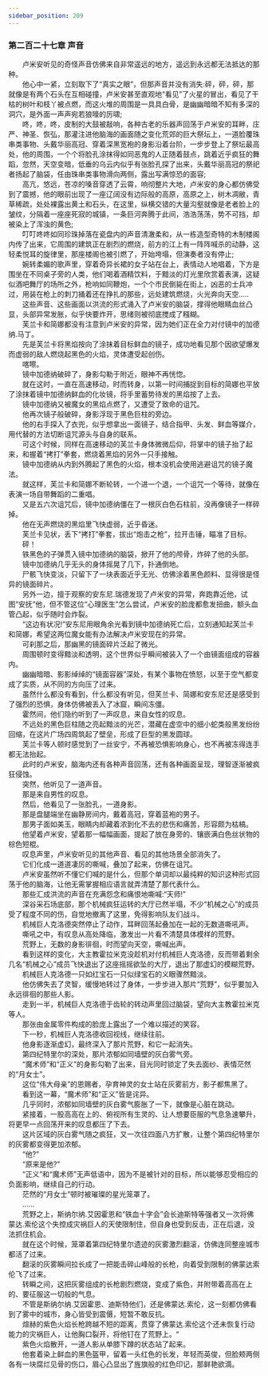 ```yaml
---
sidebar_position: 209
---
```

### 第二百二十七章 声音  


　　卢米安听见的奇怪声音仿佛来自非常遥远的地方，遥远到永远都无法抵达的那种。  
　　他心中一紧，立刻取下了“真实之眼”，但那声音并没有消失:砰，砰，砰，那就像是有两个石头在互相碰撞，卢米安甚至直观地“看见”了火星的冒出，看见了干枯的树叶和枝丫被点燃，而这火堆的周围是一具具白骨，是幽幽暗暗不知有多深的洞穴，是外面一声声宛若狼嚎的厉啸;  
　　咚，咚，咚，皮制的大鼓被敲响，各种古老的乐器声回荡于卢米安的耳畔，庄严、神圣、恢弘，那灌注进他脑海的画面随之变化荒郊的巨大祭坛上，一道脸覆珠串类事物、头戴华丽高冠、穿着深黑宽袍的身影沿着台阶，一步步登上了祭坛最高处，他的周围，一个个将脸孔涂抹得如同恶鬼的人正随着鼓点，跳着近乎疯狂的舞蹈，忽然，天空变暗，低垂的乌云内似乎有张脸孔探了出来，头戴华丽高冠的祭祀者扬起了脑袋，任由珠串类事物滑向两侧，露出写满惊恐的面容;  
　　高亢，悠远，苍凉的嗓音穿透了云霄，响彻整片大地，卢米安的身心都仿佛受到了震撼，他的眼前出现了一座辽阔没有边际般的高原，高原之上，树木凋敝，青草稀疏，处处裸露出黄土和石头，在这里，纵横交错的大量沟壑就像是老者脸上的皱纹，分隔着一座座死寂的城镇，一条巨河奔腾于此间，浩浩荡荡，势不可挡，却被染上了浑浊的黄色;  
　　叮叮咚咚如同珍珠掉落在瓷盘内的声音清澈柔和，从一栋造型奇特的木制楼阁内传了出来，它周围的建筑正在剧烈的燃烧，前方的江上有一阵阵喊杀的动静，这轻柔悦耳的旋律里，那座楼阁也被引燃了，开始垮塌，但演奏者没有停止;  
　　婉转柔媚的歌声里，穿着奇异长裙的女子站在台上，表情动人地唱着，下方是围坐在不同桌子旁的人类，他们喝着酒精饮料，于黯淡的灯光里欣赏着表演，这疑似酒吧舞厅的场所之外，枪响如同鞭炮，一个个市民倒毙在街上，凶恶的士兵冲过，用装在枪上的刺刀捅着还在挣扎的那些，远处建筑燃烧，火光奔向天空.....  
　　这些声音、这些画面以洪流的形式涌入了卢米安的脑袋，撑得他眼睛血丝凸显，头部异常发胀，似乎快要炸开，思绪则被彻底搅成了糨糊。  
　　芙兰卡和简娜都没有注意到卢米安的异常，因为她们正在全力对付镜中的加德纳.马丁。  
　　先是芙兰卡将黑焰按向了涂抹着目标鲜血的镜子，成功地看见那个因欲望爆发而虚弱的敌人燃烧起黑色的火焰，灵体遭受起创伤。  
　　喀嚓。  
　　镜中加德纳破碎了，身影勾勒于附近，眼神不再恍惚。  
　　就在这时，一直在高速移动，时而转身，以第一时间捕捉到目标的简娜也平放了涂抹着镜中加德纳鲜血的化妆镜，将手里蓄势待发的黑焰按了上去。  
　　镜中加德纳又被魔女的黑焰点燃了，又遭受了致命的诅咒。  
　　他再次镜子般破碎，身影浮现于黑色巨柱的旁边。  
　　他的右手探入了衣兜，似乎想拿出一面镜子，结合指甲、头发、鲜血等媒介，用代替的方法切断诅咒源头与自身的联系。  
　　可这个时候，同样在高速移动的芙兰卡身体微微后仰，将掌中的镜子抬了起来，和握着“拷打”拳套，燃烧着黑焰的另外一只手接触。  
　　镜中加德纳从内到外腾起了黑色的火焰，根本没机会使用逃避诅咒的镜子魔法。  
　　就这样，芙兰卡和简娜不断轮转，一个进一个退，一个诅咒一个等待，就像在表演一场自带舞蹈的二重唱。  
　　又是五六次诅咒后，镜中加德纳僵在了一根灰白色石柱前，没再像镜子一样碎掉。  
　　他在无声燃烧的黑焰里飞快虚弱，近乎昏迷。  
　　芙兰卡见状，丢下“拷打”拳套，拔出“炮击之枪”，拉开击锤，瞄准了目标。  
　　砰！  
　　铁黑色的子弹贯入镜中加德纳的脑袋，掀开了他的颅骨，炸碎了他的头部。  
　　镜中加德纳几乎无头的身体摇晃了几下，扑通倒地。  
　　尸骸飞快变淡，只留下了一块表面近乎无光、仿佛涂着黑色颜料、显得很是怪异的镜面碎片。  
　　另外一边，擅于观察的安东尼.瑞德发现了卢米安的异常，奔跑靠近他，试图“安抚”他，但不管这位“心理医生”怎么尝试，卢米安的脸庞都愈发扭曲，额头血管凸起，似乎随时会炸裂。  
　　“这边有状况!”安东尼用眼角余光看到镜中加德纳死亡后，立刻通知起芙兰卡和简娜，希望这两位魔女能有办法解决卢米安现在的异常。  
　　可刹那之后，那幽黑的镜面碎片泛起了微光。  
　　周围顿时变得黯淡和透明，这个世界似乎瞬间被装入了一个由镜面组成的容器内。  
　　幽幽暗暗、影影绰绰的“镜面容器”深处，有某个事物在愤怒，以至于空气都变成了实质，从不同的方向压了过来。  
　　虽然什么都没有看到，什么都没有听见，但芙兰卡、简娜和安东尼还是感受到了强烈的恐惧，身体仿佛被丢入了冰窟，瞬间冻僵。  
　　霍然间，他们隐约听到了一声叹息，来自女性的叹息。  
　　不远处的黑色巨柱随之亮起黯淡的光芒，潜藏在虚空中的细小蛇类般黑发纷纷回缩，在这片广场四周筑起了壁垒，形成了巨型的黑发圆球。  
　　芙兰卡等人顿时感觉到了一丝安宁，不再被恐惧影响身心，也不再被冻得连手都无法抬起。  
　　此时的卢米安，脑海内还有各种声音回荡，还有各种画面呈现，理智逐渐被疯狂侵蚀。  
　　突然，他听见了一道声音。  
　　那是来自男性的叹息。  
　　然后，他看见了一张脸孔，一道身影。  
　　那是盘腿端坐在幽静房间内，戴着高冠，穿着蓝袍的男子。  
　　那男子面如美玉，眼睛内却藏着浓到化不去的悲伤和痛苦，形容颇为枯槁。  
　　他望着卢米安，望着那一幅幅画面，提起了放在身旁的、镶嵌满白色丝状物的棕色短棍。  
　　叹息声里，卢米安听见的其他声音、看见的其他场景全部消失了。  
　　它们化成一道道凄厉的嘶喊，叠加了起来，仿佛在诅咒。  
　　卢米安虽然听不懂它们喊的是什么，但那个单词却以最纯粹的知识这种形式回荡于他的脑海，让他无需掌握相应语言就弄清楚了那代表什么。  
　　那些汇成洪流的声音在充满怨念和痛恨地嘶喊:“天师!”  
　　深谷采石场底部，那个机械疯狂运转的大厅已然半塌，不少“机械之心”的成员受了程度不同的伤，自觉地撤离了这里，免得影响队友们战斗。  
　　机械巨人克洛德突然停止了动作，耳畔回荡起叠加在一起的无数道嘶吼声。  
　　嘶吼之中，有叹息从高处降临，激发出一片看不清楚具体模样的荒野。  
　　荒野上，无数的身影徘徊，时而望向天空，嘶喊出声。  
　　看到这样的变化，大主教霍拉米克没趁机对付机械巨人克洛德，反而带着剩余几名“机械之心”成员飞快退出了这座摇摇欲坠的大厅，退出了那虚幻的模糊荒野。  
　　机械巨人克洛德一只如红宝石一只似绿宝石的义眼骤然黯淡。  
　　他仿佛失去了灵智，缓慢地转过了身体，一步步进入那片“荒野”，似乎要加入永远徘徊的那些人影。  
　　走到一半，机械巨人克洛德于齿轮的转动声里回过脑袋，望向大主教霍拉米克等人。  
　　那张由金属零件构成的脸庞上露出了一个难以描述的笑容。  
　　下一秒，机械巨人克洛德收回视线，继续往前。  
　　他身影逐渐虚幻，最终深入了那片荒野，和它一起消失。  
　　第四纪特里尔的深处，那片浓郁如同墙壁的灰白雾气旁。  
　　“魔术师”和“正义”的身影勾勒了出来，目光同时锁定了失去面纱、表情茫然的“月女士”。  
　　这位“伟大母亲”的恩赐者，孕育神灵的女士站在灰雾前方，影子都焦黑了。  
　　看到这一幕，“魔术师”和“正义”皆是诧异。  
　　几乎同时，浓郁如同墙壁的灰白雾气膨胀了一下，就像是心脏在跳动。  
　　紧接着，一股高高在上的、俯视所有生灵的、让人想要臣服的气息急速攀升，将更早一点回荡开来的叹息都压了下去。  
　　这片区域的灰白雾气随之疯狂，又一次往四面八方扩散，让整个第四纪特里尔的灰雾都变得更加浓郁。  
　　“他?”  
　　“原来是他?”  
　　“正义”和“魔术师”无声低语中，因为不是被针对的目标，所以能够忍受相应的负面影响，继续自己的行动。  
　　茫然的“月女士”顿时被璀璨的星光笼罩了。  
　　......  
　　荒野之上，斯纳尔纳.艾因霍恩和“铁血十字会”会长迪斯特等强者又一次将佛蒙达.索伦这个失控成灾祸巨人的天使限制住，但自身也受到反击，正在后退，没法抓住机会。  
　　就在这个时候，笼罩着第四纪特里尔遗迹的灰雾激烈翻滚，仿佛连同整座城市都活了过来。  
　　翻滚的灰雾瞬间拉长成了一把能击碎山峰般的长枪，向着受到限制的佛蒙达索伦飞了过来。  
　　转瞬之间，这把灰雾组成的长枪剧烈燃烧，变成了紫色，并附带着高高在上的、要征服这一切般的气息。  
　　不管是斯纳尔纳.艾因霍恩、迪斯特他们，还是佛蒙达.索伦，这一刻都仿佛看到了雾中的城市，身心皆受到震慑，短暂不敢反抗。  
　　煊赫的紫色火焰长枪跨越不短的距离，贯穿了佛蒙达.索伦这个还未恢复行动能力的灾祸巨人，让他胸口裂开，将他钉在了荒野上。“  
　　紫色火焰散开，一道人影从单膝下蹲的状态站了起来。  
　　他套着染上鲜血的黑色盔甲，留着一头红色的长发，年轻而英俊，但脸颊两侧各有一块腐烂见骨的伤口，眉心凸显出了旌旗般的红色印记，那鲜艳欲滴。  
